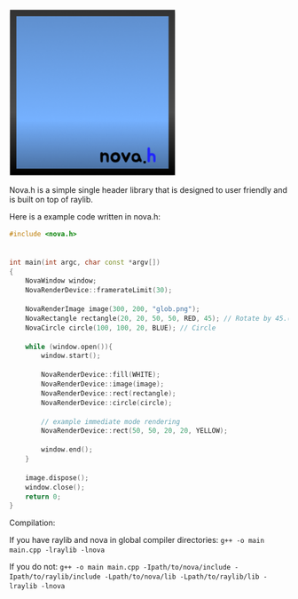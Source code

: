 <img src="/nova_icon.png" width="300"/>

Nova.h is a simple single header library that is designed to user friendly and is built on top of raylib.

Here is a example code written in nova.h:
```cpp
#include <nova.h>


int main(int argc, char const *argv[])
{
    NovaWindow window;
    NovaRenderDevice::framerateLimit(30);

    NovaRenderImage image(300, 200, "glob.png");
    NovaRectangle rectangle(20, 20, 50, 50, RED, 45); // Rotate by 45.(optional)
    NovaCircle circle(100, 100, 20, BLUE); // Circle

    while (window.open()){
        window.start();
        
        NovaRenderDevice::fill(WHITE);
        NovaRenderDevice::image(image);
        NovaRenderDevice::rect(rectangle);
        NovaRenderDevice::circle(circle);

        // example immediate mode rendering
        NovaRenderDevice::rect(50, 50, 20, 20, YELLOW);

        window.end();
    }

    image.dispose();
    window.close();
    return 0;
}
```
Compilation:

If you have raylib and nova in global compiler directories: `g++ -o main main.cpp -lraylib -lnova`

If you do not: `g++ -o main main.cpp -Ipath/to/nova/include -Ipath/to/raylib/include -Lpath/to/nova/lib -Lpath/to/raylib/lib -lraylib -lnova`

